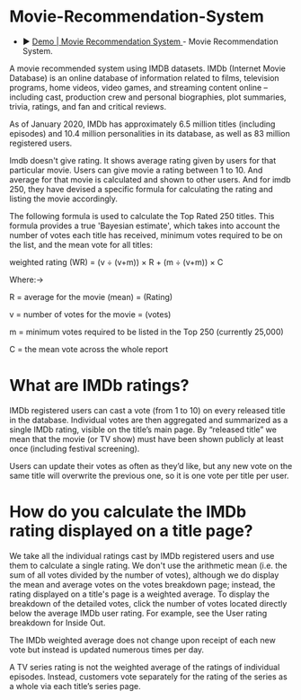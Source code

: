 # Movie-Recommendation-System

- ▶️ [Demo | Movie Recommendation System ](https://nbviewer.jupyter.org/github/Santoshraju1118/Movie-Recommendation-System/blob/master/movie%20recommendation%20system.ipynb) - Movie Recommendation System.

A movie recommended system using IMDB datasets.
IMDb (Internet Movie Database) is an online database of information related to films, television programs, home videos, video games, and streaming content online – including cast, production crew and personal biographies, plot summaries, trivia, ratings, and fan and critical reviews.

As of January 2020, IMDb has approximately 6.5 million titles (including episodes) and 10.4 million personalities in its database, as well as 83 million registered users.

Imdb doesn't give rating. It shows average rating given by users for that particular movie. Users can give movie a rating between 1 to 10. And average for that movie is calculated and shown to other users. And for imdb 250, they have devised a specific formula for calculating the rating and listing the movie accordingly.

The following formula is used to calculate the Top Rated 250 titles. This formula provides a true 'Bayesian estimate', which takes into account the number of votes each title has received, minimum votes required to be on the list, and the mean vote for all titles:

weighted rating (WR) = (v ÷ (v+m)) × R + (m ÷ (v+m)) × C

Where:->

R = average for the movie (mean) = (Rating)

v = number of votes for the movie = (votes)

m = minimum votes required to be listed in the Top 250 (currently 25,000)

C = the mean vote across the whole report

# What are IMDb ratings?

IMDb registered users can cast a vote (from 1 to 10) on every released title in the database. Individual votes are then aggregated and summarized as a single IMDb rating, visible on the title’s main page. By “released title” we mean that the movie (or TV show) must have been shown publicly at least once (including festival screening).

Users can update their votes as often as they’d like, but any new vote on the same title will overwrite the previous one, so it is one vote per title per user.

# How do you calculate the IMDb rating displayed on a title page?

We take all the individual ratings cast by IMDb registered users and use them to calculate a single rating. We don't use the arithmetic mean (i.e. the sum of all votes divided by the number of votes), although we do display the mean and average votes on the votes breakdown page; instead, the rating displayed on a title's page is a weighted average. To display the breakdown of the detailed votes, click the number of votes located directly below the average IMDb user rating. For example, see the User rating breakdown for Inside Out.

The IMDb weighted average does not change upon receipt of each new vote but instead is updated numerous times per day.

A TV series rating is not the weighted average of the ratings of individual episodes. Instead, customers vote separately for the rating of the series as a whole via each title’s series page.

